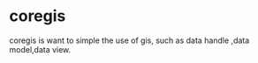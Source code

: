 coregis
=======

coregis is want to simple the use of gis, such as data handle ,data model,data view.
